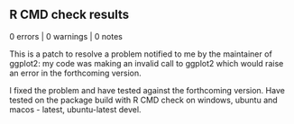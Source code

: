 ## R CMD check results

0 errors | 0 warnings | 0 notes


This is a patch to resolve a problem notified to me by the maintainer of ggplot2: my code was making an invalid call to ggplot2 which
would raise an error in the forthcoming version.

I fixed the problem and have tested against the forthcoming version. Have tested on the package build with R CMD check on windows, 
ubuntu and macos - latest, ubuntu-latest devel.
